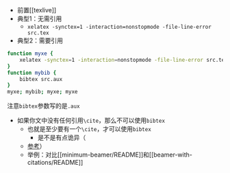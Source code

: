 - 前置[[texlive]]
- 典型1：无需引用
  - `xelatex -synctex=1 -interaction=nonstopmode -file-line-error src.tex`
- 典型2：需要引用
```sh
function myxe { 
    xelatex -synctex=1 -interaction=nonstopmode -file-line-error src.tex
}
function mybib { 
    bibtex src.aux
}
myxe; mybib; myxe; myxe
```
注意`bibtex`参数写的是`.aux`
- 如果你文中没有任何引用`\cite`，那么不可以使用`bibtex`
  - 也就是至少要有一个`\cite`，才可以使用`bibtex`
    - 是不是有点诡异（
  - [参考](https://tex.stackexchange.com/questions/442519/truly-ignore-bibtex-error-no-citation-commands)）
  - 举例：对比[[minimum-beamer/README]]和[[beamer-with-citations/README]]